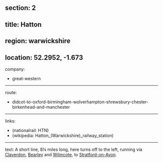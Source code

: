 section: 2
----
title: Hatton
----
region: warwickshire
----
location: 52.2952, -1.673
----
company:
- great-western
----
route:
- didcot-to-oxford-birmingham-wolverhampton-shrewsbury-chester-birkenhead-and-manchester
----
links:
- (nationalrail: HTN)
- (wikipedia: Hatton_&#x28;Warwickshire&#x29;_railway_station)
----
text: A short line, 8¼ miles long, here turns off to the left, running via [Claverdon](/stations/claverdon), [Bearley](/stations/bearley) and [Wilmcote](/stations/wilmcote), to [Stratford-on-Avon](/stations/stratford-upon-avon).
